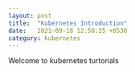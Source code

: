 ```yaml
---
layout: post
title:  "Kubernetes Introduction"
date:   2021-09-18 12:50:25 +0530
category: kubernetes
---
```

Welcome to kubernetes turtorials